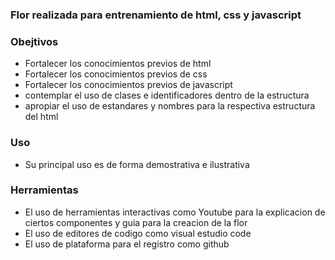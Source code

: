 ### Flor realizada para entrenamiento de html, css y javascript
### Obejtivos
* Fortalecer los conocimientos previos de html
* Fortalecer los conocimientos previos de css
* Fortalecer los conocimientos previos de javascript
* contemplar el uso de clases e identificadores dentro de la estructura
* apropiar el uso de estandares y nombres para la respectiva estructura del html

### Uso
* Su principal uso es de forma demostrativa e ilustrativa

### Herramientas
* El uso de herramientas interactivas como Youtube para la explicacion de ciertos componentes y guia para la creacion de la flor
* El uso de editores de codigo como visual estudio code
* El uso de plataforma para el registro como github

